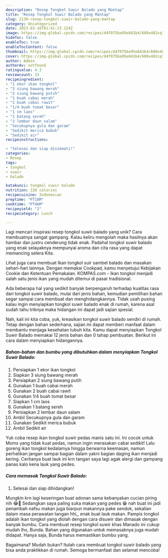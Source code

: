```yaml
---
description: "Resep Tongkol Suwir Balado yang Mantap"
title: "Resep Tongkol Suwir Balado yang Mantap"
slug: 2130-resep-tongkol-suwir-balado-yang-mantap
category: Uncategorized
date: 2023-03-16T01:41:13.124Z
image: https://img-global.cpcdn.com/recipes/d4f075ba95e841b4/680x482cq70/tongkol-suwir-balado-foto-resep-utama.jpg
hideToc: false
enableToc: true
enableTocContent: false
thumbnail: https://img-global.cpcdn.com/recipes/d4f075ba95e841b4/680x482cq70/tongkol-suwir-balado-foto-resep-utama.jpg
cover: https://img-global.cpcdn.com/recipes/d4f075ba95e841b4/680x482cq70/tongkol-suwir-balado-foto-resep-utama.jpg
author: Admin
authorAv: notfound
ratingvalue: 4.3
reviewcount: 23
recipeingredient:
- "1 ekor ikan tongkol"
- "3 siung bawang merah"
- "2 siung bawang putih"
- "1 buah cabai merah"
- "2 buah cabai rawit"
- "1/4 buah tomat besar"
- "1 cm laos"
- "1 batang sereh"
- "2 lembar daun salam"
- "Secukupnya gula dan garam"
- "Sedikit merica bubuk"
- "Sedikit air"
recipeinstructions:

- "Selesai dan siap dinikmati!"
categories:
- Resep
tags:
- tongkol
- suwir
- balado

katakunci: tongkol suwir balado 
nutrition: 228 calories
recipecuisine: Indonesian
preptime: "PT18M"
cooktime: "PT46M"
recipeyield: "2"
recipecategory: Lunch

---
```





Lagi mencari inspirasi resep tongkol suwir balado yang unik? Cara membuatnya sangat gampang. Kalau keliru mengolah maka hasilnya akan hambar dan justru cenderung tidak enak. Padahal tongkol suwir balado yang enak selayaknya mempunyai aroma dan cita rasa yang dapat memancing selera Kita.





Lihat juga cara membuat Ikan tongkol suir sambel balado dan masakan sehari-hari lainnya. Dengan memakai Cookpad, kamu menyetujui Kebijakan Cookie dan Ketentuan Pemakaian. KOMPAS.com - Ikan tongkol menjadi salah satu jenis ikan yang mudah ditemui di pasar tradisional.

Ada beberapa hal yang sedikit banyak berpengaruh terhadap kualitas rasa dari tongkol suwir balado, mulai dari jenis bahan, kemudian pemilihan bahan segar sampai cara membuat dan menghidangkannya. Tidak usah pusing kalau ingin menyiapkan tongkol suwir balado enak di rumah, karena asal sudah tahu triknya maka hidangan ini dapat jadi sajian spesial.






Nah, kali ini kita coba, yuk, kreasikan tongkol suwir balado sendiri di rumah. Tetap dengan bahan sederhana, sajian ini dapat memberi manfaat dalam membantu menjaga kesehatan tubuh kita. Kamu dapat menyiapkan Tongkol Suwir Balado memakai 12 jenis bahan dan 0 tahap pembuatan. Berikut ini cara dalam menyiapkan hidangannya.

<!--inarticleads1-->

##### Bahan-bahan dan bumbu yang dibutuhkan dalam menyiapkan Tongkol Suwir Balado:

1. Persiapkan 1 ekor ikan tongkol
1. Siapkan 3 siung bawang merah
1. Persiapkan 2 siung bawang putih
1. Gunakan 1 buah cabai merah
1. Gunakan 2 buah cabai rawit
1. Gunakan 1/4 buah tomat besar
1. Siapkan 1 cm laos
1. Gunakan 1 batang sereh
1. Persiapkan 2 lembar daun salam
1. Ambil Secukupnya gula dan garam
1. Gunakan Sedikit merica bubuk
1. Ambil Sedikit air


Yuk coba resep ikan tongkol suwir pedas manis satu ini. Ini cocok untuk Moms yang tidak kuat pedas, namun ingin merasakan cabai sedikit! Lalu goreng ikan tongkol kedalamya hingga berwarna keemasan, namun perhatikan jangan sampai bagian dalam yakni bagian daging ikan menjadi kering. Ceritanya buat lauk ini krn tangan saya lagi agak alergi dan gampang panas kalo kena lauk yang pedes. 

<!--inarticleads2-->

##### Cara memasak Tongkol Suwir Balado:


1. Selesai dan siap dihidangkan!

Mungkin krn lagi keseringan buat adonan sama kebanyakan cucian piring nih 😂🤭 Sedangkan saya paling suka makan yang pedes 😁 nah buat ini jadi penambah nafsu makan juga biarpun makannya pake sendok, sekalian dalam masa perawatan tangan hhi,, enak buat lauk makan. Pampis tongkol adalah ikan tongkol yang diolah dengan cara disuwir dan dimasak dengan banyak bumbu. Cara membuat resep tongkol suwir khas Manado ini cukup mudah lho, Bunda. Bahan yang digunakan untuk memasaknya juga mudah didapat. Hanya saja, Bunda harus memastikan bumbu yang. 

Bagaimana? Mudah bukan? Itulah cara membuat tongkol suwir balado yang bisa anda praktikkan di rumah. Semoga bermanfaat dan selamat mencoba!
